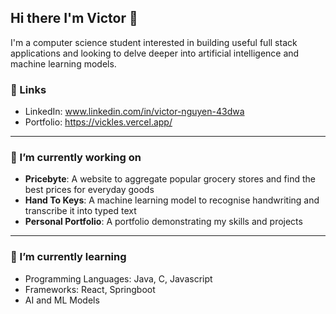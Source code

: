 ## Hi there I'm Victor 👋

I'm a computer science student interested in building useful full stack applications and looking to delve deeper into artificial intelligence and machine learning models.

### 🔗 Links
- LinkedIn: www.linkedin.com/in/victor-nguyen-43dwa
- Portfolio: https://vickles.vercel.app/

---
### 🔭 I’m currently working on 
- **Pricebyte**: A website to aggregate popular grocery stores and find the best prices for everyday goods
- **Hand To Keys**: A machine learning model to recognise handwriting and transcribe it into typed text
- **Personal Portfolio**: A portfolio demonstrating my skills and projects

---
### 🌱 I’m currently learning 
- Programming Languages: Java, C, Javascript
- Frameworks: React, Springboot
- AI and ML Models
